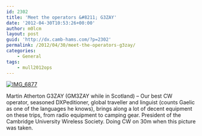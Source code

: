 ```yaml
---
id: 2302
title: 'Meet the operators &#8211; G3ZAY'
date: '2012-04-30T10:53:26+00:00'
author: m0lcm
layout: post
guid: 'http://dx.camb-hams.com/?p=2302'
permalink: /2012/04/30/meet-the-operators-g3zay/
categories:
    - General
tags:
    - mull2012ops
---
```


[![IMG_6877](http://dx.camb-hams.com/wp-content/uploads/2012/04/IMG_6877_thumb.jpg "IMG_6877")](http://dx.camb-hams.com/wp-content/uploads/2012/04/IMG_6877.jpg)

Martin Atherton G3ZAY (GM3ZAY while in Scotland) – Our best CW operator, seasoned DXPeditioner, global traveller and linguist (counts Gaelic as one of the languages he knows), brings along a lot of decent equipment on these trips, from radio equipment to camping gear. President of the Cambridge University Wireless Society. Doing CW on 30m when this picture was taken.